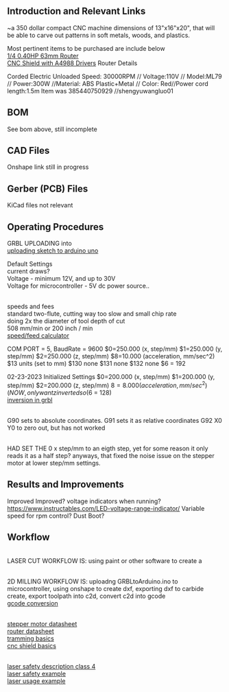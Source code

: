 ## Introduction and Relevant Links
~a 350 dollar compact CNC machine dimensions of 13"x16"x20", that will be able to carve out patterns in soft metals, woods, and plastics.

Most pertinent items to be purchased are include below
<br>[1/4 0.40HP 63mm Router](https://www.ebay.com/itm/385440750929)
<br>[CNC Shield with A4988 Drivers](https://www.ebay.com/itm/292161403451)
Router Details
	
Corded Electric	
Unloaded Speed:	30000RPM // Voltage:110V // Model:ML79 // Power:300W //Material: ABS Plastic+Metal // Color: Red//Power cord length:1.5m
Item was 385440750929 //shengyuwangluo01 

## BOM
See bom above, still incomplete

## CAD Files
Onshape link still in progress

## Gerber (PCB) Files
KiCad files not relevant

## Operating Procedures






GRBL UPLOADING into
<br> [uploading sketch to arduino uno](https://www.youtube.com/watch?v=zUb8tiFCwmk&t=5s)

Default Settings
<br> current draws?
<br> Voltage - minimum 12V, and up to 30V
<br> Voltage for microcontroller - 5V dc power source..

<br> speeds and fees
<br> standard two-flute, cutting way too slow and small chip rate
<br> doing 2x the diameter of tool depth of cut
<br> 508 mm/min or 200 inch / min
<br> [speed/feed calculator](https://gdptooling.com/chipload-calc/)




COM PORT = 5, BaudRate = 9600
$0=250.000 (x, step/mm)
$1=250.000 (y, step/mm)
$2=250.000 (z, step/mm)
$8=10.000 (acceleration, mm/sec^2)
$13 units (set to mm)
$130 none
$131 none
$132 none
$6 = 192


02-23-2023 Initialized Settings
$0=200.000 (x, step/mm)
$1=200.000 (y, step/mm)
$2=200.000 (z, step/mm)
$8=8.000 (acceleration, mm/sec^2)
(NOW, only want z inverted so 
($6 = 128)
<br> [inversion in grbl](https://forum.makerforums.info/t/how-do-i-invert-the-y-and-z-axis-of-my-grbl-cnc-arduino-uno/80114/3)


<br> G90 sets to absolute coordinates. G91 sets it as relative coordinates 
G92 X0 Y0 to zero out, but has not worked

<br>HAD SET THE 0 x step/mm to an eigth step, yet for some reason it only reads it as a half step? anyways, that fixed the noise issue on the stepper motor at lower step/mm settings. 







## Results and Improvements
Improved 
Improved? voltage indicators when running? https://www.instructables.com/LED-voltage-range-indicator/
Variable speed for rpm control?
Dust Boot?

## Workflow
<br> LASER CUT WORKFLOW IS: using paint or other software to create a 

<br> 2D MILLING WORKFLOW IS: uploadng GRBLtoArduino.ino to microcontroller, using onshape to create dxf, exporting dxf to carbide create, export toolpath into c2d, convert c2d into gcode
<br> [gcode conversion](https://my.carbide3d.com/extractgcode/)

<br> [stepper motor datasheet](https://www.omc-stepperonline.com/3pcs-of-nema-17-bipolar-59ncm-84oz-in-2a-42x48mm-4-wires-w-1m-cable-connector-3-17hs19-2004s1)
<br> [router datasheet](https://shop.carbide3d.com/products/carbide-compact-router)
<br> [tramming basics](https://shapeokoenthusiasts.gitbook.io/shapeoko-cnc-a-to-z/squaring)
<br> [cnc shield basics](https://www.youtube.com/watch?v=zUb8tiFCwmk) 

<br> [laser safety description class 4](https://www.amazon.com/SainSmart-Genmitsu-Machine-3018-MX3-3018-PROVer/dp/B07VHJ7JNW/)
<br> [laser safety example](https://www.lasersafetyfacts.com/4/)
<br> [laser usage example](https://www.youtube.com/watch?v=ZPyIuLlcuIE)
